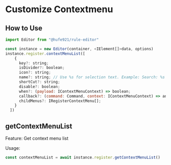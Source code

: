 # Customize Contextmenu

## How to Use

```javascript
import Editor from "@hufe921/rule-editor"

const instance = new Editor(container, <IElement[]>data, options)
instance.register.contextMenuList([
    {
      key?: string;
      isDivider?: boolean;
      icon?: string;
      name?: string; // Use %s for selection text. Example: Search: %s
      shortCut?: string;
      disable?: boolean;
      when?: (payload: IContextMenuContext) => boolean;
      callback?: (command: Command, context: IContextMenuContext) => any;
      childMenus?: IRegisterContextMenu[];
    }
  ])
```

## getContextMenuList

Feature: Get context menu list

Usage:

```javascript
const contextMenuList = await instance.register.getContextMenuList()
```
